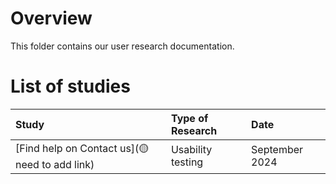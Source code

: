 # Overview
This folder contains our user research documentation.

# List of studies
|Study|Type of Research|Date|
|:--|:--|:--|
|[Find help on Contact us](🟡 need to add link)|Usability testing|September 2024|

